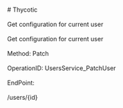 <br>#     Thycotic</br>
<br>Get configuration for current user</br>
<br>Get configuration for current user</br>
<br>Method: Patch</br>
<br>OperationID: UsersService_PatchUser</br>
<br>EndPoint:</br>
<br>/users/{id}</br>
